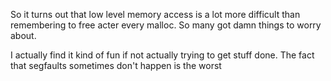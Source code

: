 So it turns out that low level memory access is a lot more difficult than remembering to free acter every malloc. So many got damn things to worry about. 

I actually find it kind of fun if not actually trying to get stuff done. The fact that segfaults sometimes don't happen is the worst

